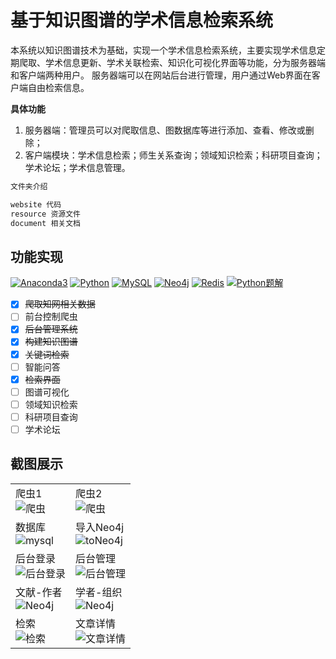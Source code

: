 # 基于知识图谱的学术信息检索系统

本系统以知识图谱技术为基础，实现一个学术信息检索系统，主要实现学术信息定期爬取、学术信息更新、学术关联检索、知识化可视化界面等功能，分为服务器端和客户端两种用户。 服务器端可以在网站后台进行管理，用户通过Web界面在客户端自由检索信息。

**具体功能**

1. 服务器端：管理员可以对爬取信息、图数据库等进行添加、查看、修改或删除；
2. 客户端模块：学术信息检索；师生关系查询；领域知识检索；科研项目查询；学术论坛；学术信息管理。

```powershell
文件夹介绍

website 代码
resource 资源文件
document 相关文档
```

## 功能实现

<p>
    <a href="https://www.anaconda.com/products/individual#Downloads"><img src="https://img.shields.io/badge/Anaconda3-4.10.1-44a833?logo=anaconda&style=flat" alt="Anaconda3"/></a>
    <a href="https://www.python.org/downloads/windows/"><img src="https://img.shields.io/badge/Python-3.8.10-3975a5?logo=python&style=flat" alt="Python"/></a>
    <a href="https://downloads.mysql.com/archives/community/"><img src="https://img.shields.io/badge/MySQL-5.7.29-f29111?logo=mysql&style=flat" alt="MySQL"/></a>
    <a href="https://we-yun.com/index.php/blog/releases-56.html"><img src="https://img.shields.io/badge/Neo4j-4.2.1-6dce9d?logo=neo4j&style=flat" alt="Neo4j"/></a>
    <a href="https://github.com/MicrosoftArchive/redis/releases"><img src="https://img.shields.io/badge/Redis-3.2.100-d72a20?logo=redis&style=flat" alt="Redis"/></a>
    <a href="https://magi.com/"><img src="https://img.shields.io/badge/magi.com-14a2f5" alt="Python题解"></a>
</p>




- [x] ~~爬取知网相关数据~~
- [ ] 前台控制爬虫
- [x] ~~后台管理系统~~
- [x] ~~构建知识图谱~~
- [x] ~~关键词检索~~
- [ ] 智能问答
- [x] ~~检索界面~~
- [ ] 图谱可视化
- [ ] 领域知识检索
- [ ] 科研项目查询
- [ ] 学术论坛

## 截图展示

<table>
    <tr>
        <td>爬虫1<br/>
            <img src="https://cdn.jsdelivr.net/gh/eternidad33/docsearch/img/1.jpg" alt="爬虫">
        </td>
        <td>爬虫2<br/>
            <img src="https://cdn.jsdelivr.net/gh/eternidad33/docsearch/img/2.jpg" alt="爬虫">
        </td>
    </tr>
    <tr>
        <td>数据库<br/>
            <img src="https://cdn.jsdelivr.net/gh/eternidad33/docsearch/img/3.jpg" alt="mysql">
        </td>
        <td>导入Neo4j<br/>
            <img src="https://cdn.jsdelivr.net/gh/eternidad33/docsearch/img/4.jpg" alt="toNeo4j">
        </td>
    </tr>
    <tr>
        <td>后台登录<br/>
            <img src="https://cdn.jsdelivr.net/gh/eternidad33/docsearch/img/5.jpg" alt="后台登录">
        </td>
        <td>后台管理<br/>
            <img src="https://cdn.jsdelivr.net/gh/eternidad33/docsearch/img/6.jpg" alt="后台管理">
        </td>
    </tr>
    <tr>
        <td>文献-作者<br/>
            <img src="https://cdn.jsdelivr.net/gh/eternidad33/docsearch/img/7.jpg" alt="Neo4j">
        </td>
        <td>学者-组织<br/>
            <img src="https://cdn.jsdelivr.net/gh/eternidad33/docsearch/img/8.jpg" alt="Neo4j">
        </td>
    </tr>
    <tr>
        <td>检索<br/>
            <img src="https://cdn.jsdelivr.net/gh/eternidad33/docsearch/img/9.jpg" alt="检索">
        </td>
        <td>文章详情<br/>
            <img src="https://cdn.jsdelivr.net/gh/eternidad33/docsearch/img/10.jpg" alt="文章详情">
        </td>
    </tr>
</table>